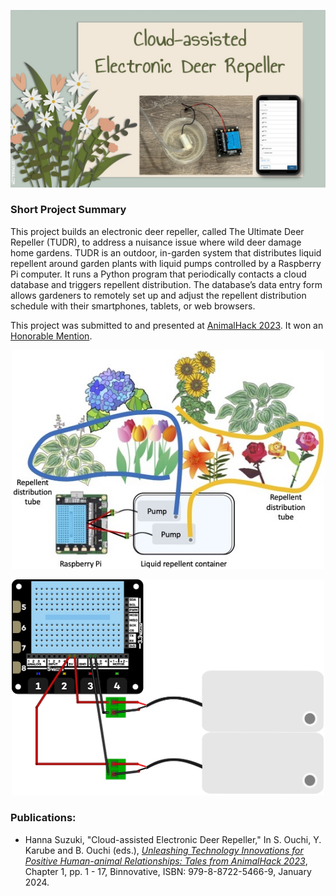 <p align="center">
  <img src="images/top.jpg" width="750" />
</p>


### Short Project Summary

This project builds an electronic deer repeller, called The Ultimate Deer Repeller (TUDR), to address a nuisance issue where wild deer damage home gardens. TUDR is an outdoor, in-garden system that distributes liquid repellent around garden plants with liquid pumps controlled by a Raspberry Pi computer. It runs a Python program that periodically contacts a cloud database and triggers repellent distribution. The database’s data entry form allows gardeners to remotely set up and adjust the repellent distribution schedule with their smartphones, tablets, or web browsers.

This project was submitted to and presented at [AnimalHack 2023](https://AnimalHack.org). It won an [Honorable Mention](https://animalhack-2023.devpost.com/project-gallery). 

<p align="center">
  <img src="images/architecture.jpg" width="500" />
</p>
<p align="center">
  <img src="images/circuit.jpg" width="500" />
</p>

### Publications: 

- Hanna Suzuki, "Cloud-assisted Electronic Deer Repeller," In S. Ouchi, Y. Karube and B. Ouchi (eds.), *[Unleashing Technology Innovations for Positive Human-animal Relationships: Tales from AnimalHack 2023](https://www.amazon.com/dp/B0CSBPT21P)*, Chapter 1, pp. 1 - 17, Binnovative, ISBN: 979-8-8722-5466-9, January 2024.

